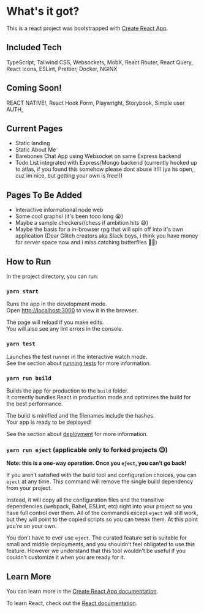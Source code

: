 # What's it got?

This is a react project was bootstrapped with [Create React App](https://github.com/facebook/create-react-app).

## Included Tech

TypeScript, Tailwind CSS, Websockets, MobX, React Router, React Query, React Icons, ESLint, Prettier, Docker, NGINX

## Coming Soon!

REACT NATIVE!, React Hook Form, Playwright, Storybook, Simple user AUTH, 

## Current Pages

- Static landing
- Static About Me
- Barebones Chat App using Websocket on same Express backend
- Todo List integrated with Express/Mongo backend (currently hooked up to atlas, if you found this somehow please dont abuse it!!! (ya its open, cuz im nice, but getting your own is free!)) 

## Pages To Be Added

- Interactive informational node web
- Some cool graphs! (it's been tooo long 😭)
- Maybe a sample checkers(/chess if ambition hits 😅) 
- Maybe the basis for a in-browser rpg that will spin off into it's own application (Dear Glitch creators aka Slack boys, i think you have money for server space now and i miss catching butterflies 🦋🥲)

## How to Run
In the project directory, you can run:

### `yarn start`

Runs the app in the development mode.\
Open [http://localhost:3000](http://localhost:3000) to view it in the browser.

The page will reload if you make edits.\
You will also see any lint errors in the console.

### `yarn test`

Launches the test runner in the interactive watch mode.\
See the section about [running tests](https://facebook.github.io/create-react-app/docs/running-tests) for more information.

### `yarn run build`

Builds the app for production to the `build` folder.\
It correctly bundles React in production mode and optimizes the build for the best performance.

The build is minified and the filenames include the hashes.\
Your app is ready to be deployed!

See the section about [deployment](https://facebook.github.io/create-react-app/docs/deployment) for more information.

### `yarn run eject` (applicable only to forked projects 😉)

**Note: this is a one-way operation. Once you `eject`, you can’t go back!**

If you aren’t satisfied with the build tool and configuration choices, you can `eject` at any time. This command will remove the single build dependency from your project.

Instead, it will copy all the configuration files and the transitive dependencies (webpack, Babel, ESLint, etc) right into your project so you have full control over them. All of the commands except `eject` will still work, but they will point to the copied scripts so you can tweak them. At this point you’re on your own.

You don’t have to ever use `eject`. The curated feature set is suitable for small and middle deployments, and you shouldn’t feel obligated to use this feature. However we understand that this tool wouldn’t be useful if you couldn’t customize it when you are ready for it.

## Learn More

You can learn more in the [Create React App documentation](https://facebook.github.io/create-react-app/docs/getting-started).

To learn React, check out the [React documentation](https://reactjs.org/).
